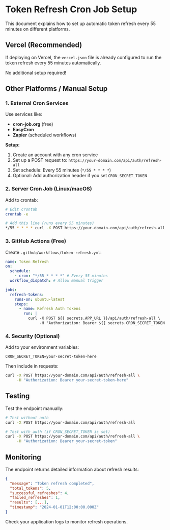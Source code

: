 # Token Refresh Cron Job Setup

This document explains how to set up automatic token refresh every 55 minutes on different platforms.

## Vercel (Recommended)

If deploying on Vercel, the `vercel.json` file is already configured to run the token refresh every 55 minutes automatically.

No additional setup required!

## Other Platforms / Manual Setup

### 1. External Cron Services

Use services like:

- **cron-job.org** (free)
- **EasyCron**
- **Zapier** (scheduled workflows)

**Setup:**

1. Create an account with any cron service
2. Set up a POST request to: `https://your-domain.com/api/auth/refresh-all`
3. Set schedule: Every 55 minutes (`*/55 * * * *`)
4. Optional: Add authorization header if you set `CRON_SECRET_TOKEN`

### 2. Server Cron Job (Linux/macOS)

Add to crontab:

```bash
# Edit crontab
crontab -e

# Add this line (runs every 55 minutes)
*/55 * * * * curl -X POST https://your-domain.com/api/auth/refresh-all
```

### 3. GitHub Actions (Free)

Create `.github/workflows/token-refresh.yml`:

```yaml
name: Token Refresh
on:
  schedule:
    - cron: "*/55 * * * *" # Every 55 minutes
  workflow_dispatch: # Allow manual trigger

jobs:
  refresh-tokens:
    runs-on: ubuntu-latest
    steps:
      - name: Refresh Auth Tokens
        run: |
          curl -X POST ${{ secrets.APP_URL }}/api/auth/refresh-all \
               -H "Authorization: Bearer ${{ secrets.CRON_SECRET_TOKEN }}"
```

### 4. Security (Optional)

Add to your environment variables:

```
CRON_SECRET_TOKEN=your-secret-token-here
```

Then include in requests:

```bash
curl -X POST https://your-domain.com/api/auth/refresh-all \
     -H "Authorization: Bearer your-secret-token-here"
```

## Testing

Test the endpoint manually:

```bash
# Test without auth
curl -X POST https://your-domain.com/api/auth/refresh-all

# Test with auth (if CRON_SECRET_TOKEN is set)
curl -X POST https://your-domain.com/api/auth/refresh-all \
     -H "Authorization: Bearer your-secret-token"
```

## Monitoring

The endpoint returns detailed information about refresh results:

```json
{
  "message": "Token refresh completed",
  "total_tokens": 5,
  "successful_refreshes": 4,
  "failed_refreshes": 1,
  "results": [...],
  "timestamp": "2024-01-01T12:00:00.000Z"
}
```

Check your application logs to monitor refresh operations.
